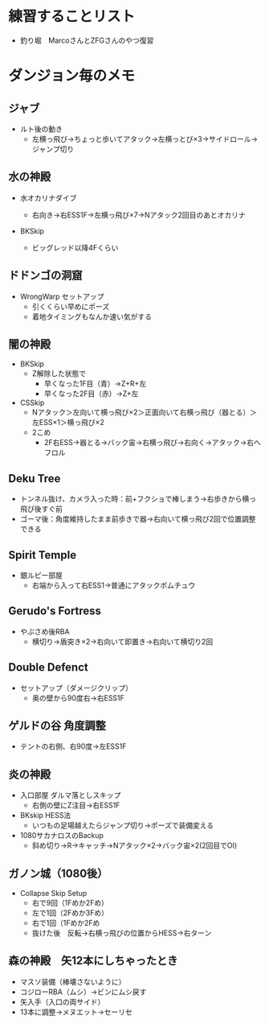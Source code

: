 # 練習することリスト

* 釣り堀　MarcoさんとZFGさんのやつ復習

# ダンジョン毎のメモ

## ジャブ
* ルト後の動き
  * 左横っ飛び→ちょっと歩いてアタック→左横っとび×3→サイドロール→ジャンプ切り


## 水の神殿
* 水オカリナダイブ
  * 右向き→右ESS1F→左横っ飛び×7→Nアタック2回目のあとオカリナ

* BKSkip
  * ビッグレッド以降4Fくらい

## ドドンゴの洞窟
* WrongWarp セットアップ
  * 引くくらい早めにポーズ
  * 着地タイミングもなんか速い気がする

## 闇の神殿
* BKSkip
  * Z解除した状態で
    * 早くなった1F目（青）→Z+R+左
    * 早くなった2F目（赤）→Z+左
* CSSkip
  * Nアタック＞左向いて横っ飛び×2＞正面向いて右横っ飛び（器とる）＞左ESS×1＞横っ飛び×2
  * 2こめ
    * 2F右ESS→器とる→バック宙→右横っ飛び→右向く→アタック→右へフロル

## Deku Tree
* トンネル抜け、カメラ入った時：前+フクショで棒しまう→右歩きから横っ飛び後すぐ前
* ゴーマ後：角度維持したまま前歩きで器->右向いて横っ飛び2回で位置調整できる
  
## Spirit Temple
* 銀ルピー部屋
  * 右端から入って右ESS1→普通にアタックボムチュウ
    
## Gerudo's Fortress
* やぶさめ後RBA
  * 横切り→盾突き×2→右向いて即置き→右向いて横切り2回

## Double Defenct
* セットアップ（ダメージクリップ）
  * 奥の壁から90度右→右ESS1F

## ゲルドの谷  角度調整
* テントの右側、右90度→左ESS1F

## 炎の神殿
* 入口部屋 ダルマ落としスキップ
  * 右側の壁にZ注目→右ESS1F
* BKskip HESS法
  * いつもの足場越えたらジャンプ切り→ポーズで装備変える
* 1080サカナロスのBackup
  * 斜め切り→R→キャッチ→Nアタック×2→バック宙×2(2回目でOI)

## ガノン城（1080後）
* Collapse Skip Setup
  * 右で9回（1Fめか2Fめ）
  * 左で1回（2Fめか3Fめ）
  * 右で1回（1Fめか2Fめ
  * 抜けた後　反転→右横っ飛びの位置からHESS→右ターン
  
## 森の神殿　矢12本にしちゃったとき
* マスソ装備（棒壊さないように）
* コジローRBA（ムシ）→ビンにムシ戻す
* 矢入手（入口の両サイド）
* 13本に調整→メヌエット→セーリセ
